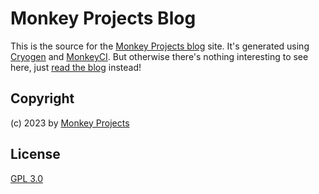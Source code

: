 # Monkey Projects Blog

This is the source for the [Monkey Projects blog](https://www.monkey-projects.be/blog)
site.  It's generated using [Cryogen](http://cryogenweb.org/) and [MonkeyCI](https://www.monkeyci.com).
But otherwise there's nothing interesting to see here, just [read the
blog](https://www.monkey-projects.be/blog) instead!

## Copyright

(c) 2023 by [Monkey Projects](https://www.monkey-projects.be)

## License

[GPL 3.0](LICENSE)